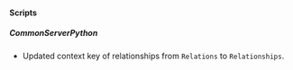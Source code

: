 
#### Scripts
##### CommonServerPython
- Updated context key of relationships from `Relations` to `Relationships`.
